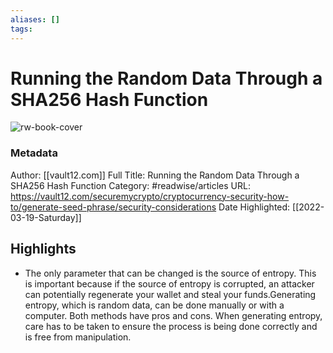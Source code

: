 ```yaml
---
aliases: []
tags:
---
```

# Running the Random Data Through a SHA256 Hash Function

![rw-book-cover](https://readwise-assets.s3.amazonaws.com/static/images/article4.6bc1851654a0.png)
### Metadata
Author: [[vault12.com]]
Full Title: Running the Random Data Through a SHA256 Hash Function
Category: #readwise/articles
URL: https://vault12.com/securemycrypto/cryptocurrency-security-how-to/generate-seed-phrase/security-considerations
Date Highlighted: [[2022-03-19-Saturday]]

## Highlights
- The only parameter that can be changed is the source of entropy. This is important because if the source of entropy is corrupted, an attacker can potentially regenerate your wallet and steal your funds.Generating entropy, which is random data, can be done manually or with a computer. Both methods have pros and cons. When generating entropy, care has to be taken to ensure the process is being done correctly and is free from manipulation.
